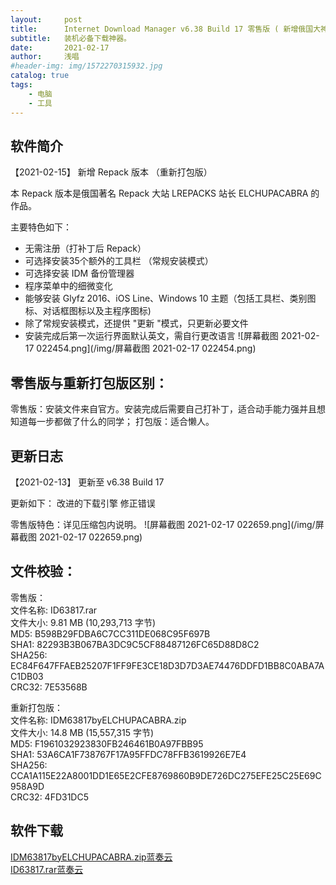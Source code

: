 ```yaml
---
layout:     post
title:      Internet Download Manager v6.38 Build 17 零售版 ( 新增俄国大神版）
subtitle:   装机必备下载神器。
date:       2021-02-17
author:     浅唱
#header-img: img/1572270315932.jpg
catalog: true
tags:
    - 电脑
    - 工具
---
```



## 软件简介
【2021-02-15】 新增 Repack 版本 （重新打包版）

本 Repack 版本是俄国著名 Repack 大站 LREPACKS 站长 ELCHUPACABRA 的作品。

主要特色如下：
- 无需注册（打补丁后 Repack）
- 可选择安装35个额外的工具栏 （常规安装模式）
- 可选择安装 IDM 备份管理器
- 程序菜单中的细微变化
- 能够安装 Glyfz 2016、iOS Line、Windows 10 主题（包括工具栏、类别图标、对话框图标以及主程序图标)
- 除了常规安装模式，还提供 "更新 "模式，只更新必要文件
- 安装完成后第一次运行界面默认英文，需自行更改语言
![屏幕截图 2021-02-17 022454.png](/img/屏幕截图 2021-02-17 022454.png)  

## 零售版与重新打包版区别：

零售版：安装文件来自官方。安装完成后需要自己打补丁，适合动手能力强并且想知道每一步都做了什么的同学；
打包版：适合懒人。


## 更新日志

【2021-02-13】 更新至 v6.38 Build 17

更新如下：
改进的下载引擎
修正错误

零售版特色：详见压缩包内说明。
![屏幕截图 2021-02-17 022659.png](/img/屏幕截图 2021-02-17 022659.png)  

## 文件校验：

零售版：  
文件名称: ID63817.rar  
文件大小: 9.81 MB (10,293,713 字节)  
MD5: B598B29FDBA6C7CC311DE068C95F697B  
SHA1: 82293B3B067BA3DC9C5CF88487126FC65D88D8C2  
SHA256: EC84F647FFAEB25207F1FF9FE3CE18D3D7D3AE74476DDFD1BB8C0ABA7AC1DB03  
CRC32: 7E53568B  

重新打包版：  
文件名称: IDM63817byELCHUPACABRA.zip  
文件大小: 14.8 MB (15,557,315 字节)  
MD5: F1961032923830FB246461B0A97FBB95  
SHA1: 53A6CA1F738767F17A95FFDC78FFB3619926E7E4  
SHA256: CCA1A115E22A8001DD1E65E2CFE8769860B9DE726DC275EFE25C25E69C958A9D  
CRC32: 4FD31DC5  


## 软件下载

[IDM63817byELCHUPACABRA.zip蓝奏云](https://wwx.lanzoui.com/ivbNJlqyirg)  
[ID63817.rar蓝奏云](https://wwx.lanzoui.com/i8oVklqyish)  